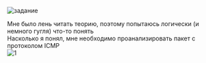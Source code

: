 ![задание](https://user-images.githubusercontent.com/70691206/97531602-9260c800-19c5-11eb-8de7-b9bc0249a6cb.jpg)  

Мне было лень читать теорию, поэтому попытаюсь логически (и немного гугля) что-то понять  
Насколько я понял, мне необходимо проанализировать пакет с протоколом ICMP  
![1](https://user-images.githubusercontent.com/70691206/97532398-4ca4ff00-19c7-11eb-99de-fc59ab50caa9.jpg)  

